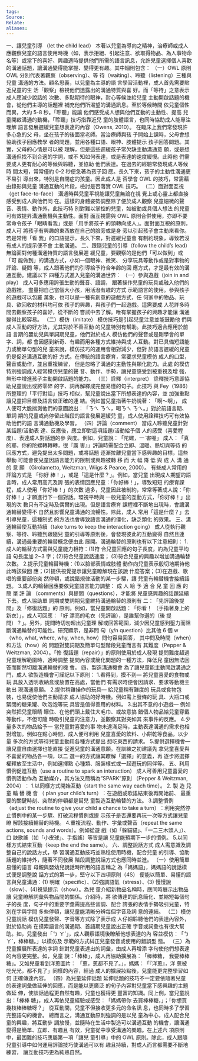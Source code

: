 ```yaml
---
tags: 
Source: 
Relate: 
aliases:
---
```

一、讓兒童引導 （let the child lead）
本著以兒童為導向之精神，治療師或成人應觀察兒童的語言使用時機（如，表示拒絕、引起注意、欲取得物品、為人事物命名等）或當下的喜好、興趣適時提供他們所需的語言訊息，允許兒童選擇個人喜歡的溝通話題，讓溝通變得能掌握、變得更有趣。其中細則包含︰
（一）OWL 原則
OWL 分別代表著觀察（observing）、等
待（waiting）、聆聽（listening）三種與兒童
溝通的方法。顧名思義，以兒童為主導的語
言學習活動裡，成人首先需要貼近兒童的生
活「觀察」檢視他們透露出的溝通特質與喜
好。而「等待」之意表示成人應減少說話的
次數、多點期待的眼神，耐心等候並給兒童
主動開啟話題的機會，從他們主導的話題裡
補充他們所渴望的溝通訊息。至於等候時間
依兒童個性而異，大約 5-8 秒。「聆聽」能讓
他們感受成人想與他們互動的主動性、提高
兒童開啟溝通的動機，「聆聽」技巧指靠近兒
童的肢體語言，也同時協助成人能專注理解
語言發展遲緩兒童想表達的內容（Owens,
2010）。
在臨床上我們常發現許多心急的父
母，坐在孩子的後面當老師。當治療師與孩
子開始上課時，父母會想協助孩子回應教學
者的問題，並用各種口語、眼神、肢體提示
孩子回答問題。其實，父母的心情是可以被
理解，但是這些遲緩孩子常欠缺主動溝通意
願，或是想溝通但找不到合適的字詞，或不
知如何表達，或是表達的速度緩慢。此時他
們需要成人更有耐心的等候與聆聽，並協助
他們表達。在過去的經驗常發現成人等候時
間太短，常常僅約 0-2 秒便急著為孩子回
應。長久下來，孩子的主動性溝通更不易引
導出來，特別是自閉症的孩童。因此成人是
否學會 OWL 的技巧，常需藉由錄影與兒童
溝通互動的片段，檢討是否落實 OWL 技巧。
（二）面對面互視（get face-to-face）
溝通時與兒童平視能讓兒童無論在視
覺上或心靈上都直接感受到成人與他們同
在。這樣的身體姿勢調整除了便於成人觀察
兒童細微的聲音、表情、動作外，此技巧特
別對難以掌控的兒童，如被動或具個人想法
的兒童可有效提昇溝通動機與主動性。面對
面互視需與 OWL 原則合併使用，亦即不要
常命令孩子「眼睛看我」或是「用手將孩子
的頭轉向成人」。面對面互視的原則，成人可
將孩子有興趣的東西放在自己的臉旁或是身
旁以引起孩子會主動來看你。若是常用「看
我」的口語提示，長久下來，對遲緩兒童會
有制約現象，導致若沒有成人的提示便不會
主動溝通。
二、跟隨兒童的引導（follow the child’s
lead）
無論面對何種溝通特質的語言發展遲
緩兒童，要觀察的是他們「可以做到」或「可
能做到」的溝通方式，小如一個眼神、微笑、
分享玩具等動作或是對事物的評論、疑問
等，成人跟著他們的引導給予符合年齡的回
應方式，才是最有效的溝通互動。建議以下
四種方式進入兒童的溝通世界︰
（一）參與遊戲（join in and play）
成人可多應用誇張生動的聲音、語調，
跟著操作兒童的玩具或融入他們的遊戲裡。
盡量把自己當個大小孩，用活潑有趣的方式
示範語言的使用。參與孩子的遊戲可以包羅
萬象，也可以是一種有創意的遊戲方式，任
何家中的物品、玩具、欲回收的材料均可依
孩子的興趣，與孩子們一起遊戲。這需要成
人花許多時間去觀察孩子的喜好，從不斷的
嘗試中去了解。唯有掌握孩子的興趣才能讓
溝通變得比較容易。
（二）模仿（imitate）
模仿技巧是引起兒童注意並能鼓勵他
們與成人互動的好方法，尤其對於不善互動
的兒童特別有幫助。此技巧適合應用於前語
言期的嬰幼兒與單詞期兒童，他們對於成人
模仿他們的聲音或是剛學會的單字、詞，都
會因感到新奇、有趣而用各種方式維持與成
人互動。對已具備短語能力或簡單句型的兒
童來說，模仿技巧的運用會相對減少，但對
於語言遲緩的兒童仍是促進溝通互動的好
方式。在傳統的語言療育，常要求兒童模仿
成人的口型，聲音或動作，並且重複練習，
但是忽略了溝通的主動性與類化能力。此處
的模仿特別強調成人經常模仿兒童的聲
音、動作、手勢，讓兒童感受到被重視及增
強，無形中增進孩子主動開啟話題的能力。
（三）詮釋（interpret）
詮釋技巧意即協助兒童說出或將零碎
的字、詞再解釋成完整易懂的句子。此技巧
與 Fey（1986）所整理的「平行對話」技巧
相似，幫兒童說出當下所想表達的內容，並
加強重點讓兒童把目標及語言做正確的連
結。例如當兒童指著牛奶說著︰「啊～啊」，
成人便可大膽揣測他們的意圖說出︰「ㄋㄟ
ㄋㄟ，喝ㄋㄟ ㄋㄟ。」對於前語言期、單詞
期的兒童或尚停留此階段的語言發展遲緩兒
童，成人使用詮釋技巧可有效協助他們的語
言溝通動機及學習。
（四）評論（comment）
當成人聆聽兒童針對某話題/活動表
達、反應後，應立即對這項話題/活動給予個
人的感受（喜愛程度）、表達成人對話題的參
與度。例如，兒童說︰「陀螺，一ˋ害喔」
成人︰「真的耶，你的陀螺轉轉轉，很『厲
害』」評論時需配合立即、溫暖、熱切與等待
的回應方式，避免提出太多問題，或將話題
逐漸拉離兒童當下感興趣的目標，這些舉動
可能會使兒童因語言能力的限制或興趣被轉
移 而 大 幅 降 低 與 成 人 溝 通 的 意 願
（Girolametto, Weitzman, Wiigs & Pearce,
2000）。
有些成人常用的評論方式是 「你好
棒！」，或是「這是什麼？」。例如，當兒童
出現成人期望的語言時，成人常用高亢及誇
張的表情回應兒童：「你好棒！」，導致短短
的療育課程，成人使用「你好棒！」的次數
過多，兒童因此被制約，常常等著成人說：「你
好棒！」才願進行下一個對話。環視平時與
一般兒童的互動方式，「你好棒！」出現的次
數只有不定時及偶爾的出現。但是語言療育
課程裡不斷地出現時，會讓溝通輪替變得不
自然且影響兒童溝通的流暢性。除此，成人
常用「這是什麼？」去引導兒童，這種制式
的方法也會導致語言溝通的僵化，缺乏類化
的效果。
三、溝通輪替使互動持續（take turns to
keep the interaction going）
成人從執行觀察、等待、聆聽到跟隨兒
童的引導等原則後，會發現彼此的互動變得
自然且連續，溝通最重要的輪替概念便由此
展開。溝通輪替的原則也有以下注意細則︰
1.成人的輪替方式需與兒童能力相符︰(1)符
合兒童回應的句子長度，約為兒童平均語
句長度加 2~3 字；(2)符合兒童說話速度；
(3)符合兒童的興趣以增加溝通輪替次數。
2.提示兒童輪替時機：(1)以臉部表情或肢體
動作向兒童表示殷切地期待他此時該做回
應；(2)提供視覺提示讓兒童瞭解現在該說
什麼答案；(3)在遊戲、歌唱的重要部份突
然停頓，或說錯規律活動的某一步驟，讓
兒童有輪替機會接續話題。
3.成人的輪替回應要依兒童語言能力調整：
成 人 給 予 適 合 兒 童 回 應 的 簡 單 評 論
（comments）與提問（questions），才能將
兒童感興趣的話題延續下去。成人協助單
詞期或雙詞期兒童維持溝通輪替的原則有
二︰「先評論後提問」及「修復話題」的
原則。例如，當兒童開啟話題︰「你看！
（手指著身上的新衣）」，成人可回應︰「好
漂亮的毛衣（先評論），是誰幫你選的（後
提問）？」。另外，提問時切勿超出兒童理
解或回答範圍，減少因兒童感到壓力而阻
斷溝通輪替的可能性。研究顯示，是非問
句（y/n question）比其他 6 個 w（who, what,
where, why, when, how）問句容易回答，
其中問及時間（when）和方法（how）的
問題對雙詞期及簡單句型階段兒童而言有
其難度（Pepper & Weitzman, 2004）。「修
復話題（repair）」的原則使用於成人發現
提問難度超過兒童理解範圍時，適時調整
提問內容或簡化問題的一種方法，降低兒
童因無法回答而斷然切離溝通輪替的機
會。
四、製造溝通機會
為了讓兒童能主動開啟溝通之門，成人
欲製造機會可謹記以下原則︰
1.看得到，摸不到— 將兒童喜愛的食物或玩
具放入透明收納盒或放置在高處，當他們
有需求時便會因請求、要求等動機主動出
現溝通意願。
2.提供稍難操作的玩具— 給兒童稍有難度的
玩具或食物包裝，也易促使他們主動請求
成人協助的好時機。例如需上發條的玩
具、大瓶口或緊閉的糖果罐、吹泡泡等玩
具皆是值得善用的材料。
3.出其不意的小遊戲— 例如突然把兒童眼睛
矇住、在他們頭上戴住大毛巾、或故意搞
錯個人物品給兒童穿戴等動作，不但可隨
時吸引兒童的注意力，並觀察其對突如其
來事件的反應。
4.少量多次的物品給予— 當兒童對喜愛的事
物未達滿足時，主動表達溝通的需求也相
對增加。例如在點心時間，成人便可利用
兒童喜愛的飲料、小餅乾等食品，以少量
多次的方式等待兒童主動用各種方式提出
想吃東西的請求。
5.提供選擇機會— 讓兒童自由選擇也能直接
促進兒童的溝通意願。在訓練之初建議先
拿兒童喜愛與不喜愛的物品各一項，以二
選一的方式讓其瞭解「選擇」的意義，再
逐步將選擇權釋放至生活中，例如選擇點
心種類、服裝樣式或一起遊玩的同伴等。
五、利用慣例促進互動（use a routine to
spark an interaction）
成人可善用兒童喜愛的慣例活動作為
互動媒介，其方法又簡稱為”SPARK”原則
（Pepper & Weitzman, 2004）︰
1.以同樣方式開始互動（start the same way
each time）。
2. 製 造 兒 童 輪 替 機 會 （ plan your child’s
turn）︰在遊戲或歌謠結束後再開始前、
最重要的關鍵時刻、突然的停頓都是幫兒
童製造互動輪替的方法。
3.調整慣例 （adjust the routine to give your
child a chance to take a turn）︰利用突然停
止慣例中的某一步驟、打破流程慣例或提
示孩子是否還要再玩一次等方式讓兒童瞭
解該接續輪替的時機。
4.重複流程、動作、字彙或聲音（repeat the
same actions, sounds and words）。例如從遊
戲（如「躲貓貓」、「一二三木頭人」）、口
訣歌謠（如「小皮球」、手指謠）等皆是讓
兒童能預期下一步的慣例。
5.以同樣方式結束互動（keep the end the
same）。
六、調整說話方式
成人需意識及調整自己的說話方式，學
習溝通互動技巧並熟稔使用時機，配合兒童
的引導、協助話題的維持外，隨著不同發展
階段調整說話方式也應同時並進。
（一）使用簡單易懂的語言
母親與嬰幼兒說話時所用的語言稱之
為「媽媽語」，媽媽語的說話模式便是調整說
話方式的第一步，堅守以下四項原則（4S）
便能以簡單、易懂的語言與兒童溝通︰(1)
明確（specific）、(2)強調語氣（stress）、(3)
慢慢說（slow）、(4)視覺提示（show）。為兒
童介紹新物品名稱時，應同時展示出物品讓
兒童瞭解詞彙與物品間的關係。介紹時，將
欲傳達的訊息簡化、並縮短每個句子的長
度，句子中的重要字彙需提高些音調、配合
誇張的表情手勢吸引兒童，特別在字與字間
多些停頓，讓兒童能清晰分辨每個字音及詞
意的連結。
（二）模仿兒童說話
模仿兒童發聲、字音等方式除了表示成
人仔細聆聽他們的表達內容外，對於協助尚
在摸索語言的溝通期、首語期兒童說出正確
字音或詞彙也有很大幫助。如，兒童發出「ㄅ
ㄚˋ」，成人觀察語境後瞭解他想表達的內
容並模仿︰「ㄅㄚˋ，棒棒糖。」以模仿及
示範的方式糾正兒童發音或使用的錯誤型
態。
（三）為兒童擴展所表達的字詞
針對兒童表達出的詞彙，由成人再增添
字句使他們想表達的內容更完整。如，兒童
說：「棒棒」，成人再協助擴展為︰「棒棒糖，
我要棒棒糖」。又如兒童看到洋蔥圖片︰
「蔥，蔥都不見了。」，媽媽︰「『洋蔥』，洋
蔥被吃光光，都不見了」同樣的內容，經過
成人的擴展妝點後，兒童能更完整學習如何
正確傳達內容。
（四）為兒童延伸話題
延伸話題的技巧不一定要依隨著兒童
的表達詞彙做延伸的回應，而是能以更廣泛
的句子內容對兒童當下感興趣的主題做延
伸，使談話過程更自然有趣，兒童也獲得更
豐富的知識。同上例，當兒童說出：「棒棒
糖」，成人再依兒童經驗或感受︰「媽媽帶你
去買棒棒糖，」；「你想買幾枝棒棒糖呀？」
從互動間，兒童不但接收更多元的命名訊
息，也同時多了學習完整語句的機會。
總而言之，溝通互動原則強調的是以兒
童為中心，成人配合兒童的興趣，將互動步
調放慢，並隨時在生活中製造可以溝通互動
的機會，讓溝通變得是簡單、立即、有趣且
有效，兒童從中享受溝通的樂趣。在上述六
項原則中，最困難的技巧應屬第一項「讓兒
童引導」中的 OWL 原則。除此，成人跟隨
兒童引導中如何運用評論技巧使溝通可以有
趣且持續，對成人而言都需要不斷地練習，
讓互動技巧更為純熟自然。
